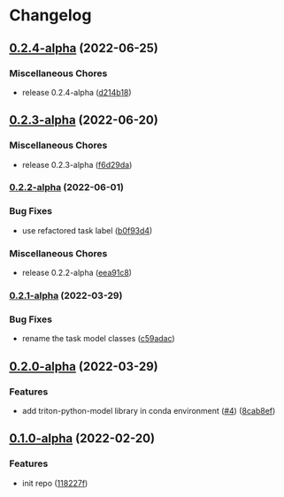 # Changelog

## [0.2.4-alpha](https://github.com/instill-ai/triton-python-model/compare/v0.2.3-alpha...v0.2.4-alpha) (2022-06-25)


### Miscellaneous Chores

* release 0.2.4-alpha ([d214b18](https://github.com/instill-ai/triton-python-model/commit/d214b1856ce4f12dfe7fa528d5844821131bc16f))

## [0.2.3-alpha](https://github.com/instill-ai/triton-python-model/compare/v0.2.2-alpha...v0.2.3-alpha) (2022-06-20)


### Miscellaneous Chores

* release 0.2.3-alpha ([f6d29da](https://github.com/instill-ai/triton-python-model/commit/f6d29dadaa8a6a4cb7f37fc910c0950313ed4f25))

### [0.2.2-alpha](https://github.com/instill-ai/triton-python-model/compare/v0.2.1-alpha...v0.2.2-alpha) (2022-06-01)


### Bug Fixes

* use refactored task label ([b0f93d4](https://github.com/instill-ai/triton-python-model/commit/b0f93d4043dfd0e07cc368f7f7a6045a6afefc60))


### Miscellaneous Chores

* release 0.2.2-alpha ([eea91c8](https://github.com/instill-ai/triton-python-model/commit/eea91c8b2d0dd191870a73bc1b42a9d49c4b24cf))

### [0.2.1-alpha](https://github.com/instill-ai/triton-python-model/compare/v0.2.0-alpha...v0.2.1-alpha) (2022-03-29)


### Bug Fixes

* rename the task model classes ([c59adac](https://github.com/instill-ai/triton-python-model/commit/c59adac989cb21b1c38dd924566fc5d29509ba9d))

## [0.2.0-alpha](https://github.com/instill-ai/triton-conda-env/compare/v0.1.0-alpha...v0.2.0-alpha) (2022-03-29)


### Features

* add triton-python-model library in conda environment ([#4](https://github.com/instill-ai/triton-conda-env/issues/4)) ([8cab8ef](https://github.com/instill-ai/triton-conda-env/commit/8cab8ef226c27dd8601651add61f07e1ce8816c3))

## [0.1.0-alpha](https://github.com/instill-ai/triton-conda-env/compare/v0.0.0-alpha...v0.1.0-alpha) (2022-02-20)


### Features

* init repo ([118227f](https://github.com/instill-ai/triton-conda-env/commit/118227fa3849f694407c2b6a0d1a9f4f54dd7592))
